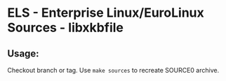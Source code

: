 # ELS - Enterprise Linux/EuroLinux Sources - libxkbfile
 
## Usage:
  Checkout branch or tag. Use `make sources` to recreate  SOURCE0 archive.
